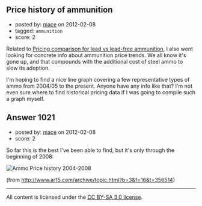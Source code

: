 ## Price history of ammunition

- posted by: [mace](https://stackexchange.com/users/-1/163-mace) on 2012-02-08
- tagged: `ammunition`
- score: 2

Related to [Pricing comparison for lead vs lead-free ammunition](http://firearms.stackexchange.com/questions/1019/), I also went looking for concrete info about ammunition price trends. We all know it's gone up, and that compounds with the additional cost of steel ammo to slow its adoption.

I'm hoping to find a nice line graph covering a few representative types of ammo from 2004/05 to the present. Anyone have any info like that? I'm not even sure where to find historical pricing data if I was going to compile such a graph myself.


## Answer 1021

- posted by: [mace](https://stackexchange.com/users/-1/163-mace) on 2012-02-08
- score: 2

<p>So far this is the best I've been able to find, but it's only through the beginning of 2008:</p>

<p><img src="http://i.stack.imgur.com/dazUn.gif" alt="Ammo Price history 2004-2008"></p>

<p>(from <a href="http://www.ar15.com/archive/topic.html?b=3&amp;f=16&amp;t=356514" rel="nofollow">http://www.ar15.com/archive/topic.html?b=3&amp;f=16&amp;t=356514</a>)</p>




---

All content is licensed under the [CC BY-SA 3.0 license](https://creativecommons.org/licenses/by-sa/3.0/).

